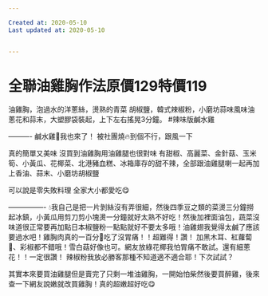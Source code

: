 ```yaml
---

Created at: 2020-05-10
Last updated at: 2020-05-10


---
```


# 全聯油雞胸作法原價129特價119


油雞胸，泡過水的洋蔥絲，燙熟的青菜
胡椒鹽，韓式辣椒粉，小磨坊蒜味風味油
蔥花和蒜末，大塑膠袋裝起，上下左右搖晃3分鐘。
#辣味版鹹水雞

———-
鹹水雞🐔我也來了！
被社團燒🔥到個不行，跟風一下

真的簡單又美味
沒買到油雞胸用油雞腿也很對味
有甜椒、高麗菜、金針菇、玉米筍、小黃瓜、花椰菜、北港豬血糕、冰箱庫存的甜不辣，全部跟油雞腿喇一起再加上香油、蒜末、小磨坊胡椒鹽

可以說是零失敗料理
全家大小都愛吃😋

—————-
💧我自己是把一片剝絲沒有弄很細，然後四季豆之類的菜燙三分鐘撈起冰鎮，小黃瓜用剪刀剪小塊燙一分鐘就好太熟不好吃！然後加裡面油包，蔬菜沒味道很正常要再加點日本椒鹽粉一點點就好不要太多哦！油雞翅我覺得太鹹了應該要過水吧！雞胸肉真的一百分💯吃了沒胃痛！！超難得！讚！
加黑木耳、紅蘿蔔🥕、彩椒都不錯哦！雪白菇好像也可。網友放綠花椰我怕胃痛不敢試。還有細蔥花！！一定很讚！
辣椒粉我放必勝客那種不知道適不適合耶！下次試試？

其實本來要買油雞腿但是賣完了只剩一堆油雞胸，一開始怕柴然後要買醉雞，後來查一下網友說嫩就改買雞胸！真的超嫩超好吃😋

